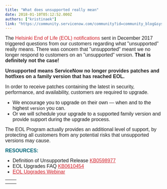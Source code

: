 ```yaml
---
title: "What does unsupported really mean"
date: 2018-01-10T05:12:52.000Z
authors: ["kristinaek"]
link: "https://community.servicenow.com/community?id=community_blog&sys_id=4e6c2ea1dbd0dbc01dcaf3231f9619f8"
---
```

<p style="color: #202020; font-family: Calibri, Arial, sans-serif; font-size: 15px;"><span style="font-family: arial, helvetica, sans-serif; font-size: 12pt;">The <span style="color: #d1222b;">Helsinki End of Life (EOL) notifications</span> sent in December 2017 triggered questions from our customers regarding what "unsupported" really means. There was concern that "unsupported" meant we no longer respond to customers on an "unsupported" version. <strong>That is definitely not the case!</strong></span></p><p style="color: #202020; font-family: Calibri, Arial, sans-serif; font-size: 15px;"></p><p style="color: #202020; font-family: Calibri, Arial, sans-serif; font-size: 15px;"><span style="font-family: arial, helvetica, sans-serif; font-size: 12pt;"><strong>Unsupported means ServiceNow no longer provides patches and hotfixes on a family version that has reached EOL.</strong></span></p><p style="color: #202020; font-family: Calibri, Arial, sans-serif; font-size: 15px;"></p><p style="color: #202020; font-family: Calibri, Arial, sans-serif; font-size: 15px;"><span style="font-family: arial, helvetica, sans-serif; font-size: 12pt;"> In order to receive patches containing the latest in security, performance, and availability, customers are required to upgrade. </span></p><ul><li><span style="font-family: arial, helvetica, sans-serif; font-size: 12pt;">We encourage you to upgrade on their own — when and to the highest </span>version<span style="font-family: arial, helvetica, sans-serif; font-size: 12pt;"> you can.</span></li><li><span style="font-family: arial, helvetica, sans-serif; font-size: 12pt;">Or we will schedule your upgrade to a supported family version and provide support during the upgrade process.</span></li></ul><p></p><p><span class="full-story" style="font-size: 12pt; color: #202020; font-family: arial, helvetica, sans-serif;">The EOL Program actually provides an additional level of support, by protecting all customers from any potential risks that unsupported versions may cause. </span></p><p></p><p><span style="color: #006578; font-size: 12pt; font-family: arial, helvetica, sans-serif;"><strong>RESOURCES:</strong></span></p><ul><li><span style="font-family: arial, helvetica, sans-serif; font-size: 12pt;">Definition of Unsupported Release <a href="http://servicenow.us.newsweaver.com/sales-news/5gg4z7hpa2s1ngakq8vsiy?a=6&amp;p=99684&amp;t=24363" rel="noopener" style="color: #d1222b;" target="_blank" title="Definition of Unsupported Release">KB0598977</a></span></li><li><span style="font-family: arial, helvetica, sans-serif; font-size: 12pt;">EOL Upgrades FAQ <a href="http://servicenow.us.newsweaver.com/sales-news/aogerlofrdy1ngakq8vsiy?a=6&amp;p=99684&amp;t=24363" rel="noopener" style="color: #d1222b;" target="_blank" title="EOL Upgrades FAQ">KB0610454</a></span></li><li><span style="font-family: arial, helvetica, sans-serif; font-size: 12pt;"><a href="http://servicenow.us.newsweaver.com/sales-news/1uycxu1k8r11ngakq8vsiy?a=6&amp;p=99684&amp;t=24363" rel="noopener" style="color: #d1222b;" target="_blank" title="EOL Upgrades Webinar">EOL Upgrades Webinar</a></span></li></ul><p></p><table border="0" cellpadding="0" cellspacing="0" class="after_article_title_fragment" style="color: #333333; font-family: Calibri, Arial, sans-serif;"><tbody><tr><td style="padding-bottom: 8px;"><img alt="" border="0" class="jive-image" height="1" src="http://servicenow.us.newsweaver.com/nwstatic/spacer.gif" style="border-style: none;" width="20"/></td></tr></tbody></table>